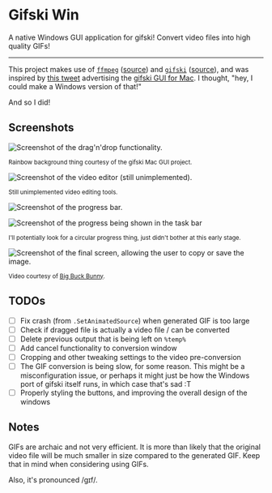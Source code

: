 # Gifski Win

A native Windows GUI application for gifski! Convert video files into high
quality GIFs!

----

This project makes use of [`ffmpeg`](https://ffmpeg.org/)
([source](https://github.com/FFmpeg/FFmpeg)) and [`gifski`](https://gif.ski/)
([source](https://github.com/ImageOptim/gifski)), and was inspired by
[this tweet](https://twitter.com/i/status/1158893237320523776) advertising the
[gifski GUI for Mac](https://github.com/sindresorhus/Gifski). I thought, "hey,
I could make a Windows version of that!"

And so I did!

## Screenshots

![Screenshot of the drag'n'drop functionality.](https://i.imgur.com/J4IOGUx.png)

<sup>Rainbow background thing courtesy of the gifski Mac GUI project.</sup>

![Screenshot of the video editor (still unimplemented).](https://i.imgur.com/CsZ37fB.png)

<sup>Still unimplemented video editing tools.</sup>

![Screenshot of the progress bar.](https://i.imgur.com/bxIHVcu.png)

![Screenshot of the progress being shown in the task bar](https://i.imgur.com/0pY8HU4.png)

<sup>I'll potentially look for a circular progress thing, just didn't bother at
this early stage.</sup>

![Screenshot of the final screen, allowing the user to copy or save the image.](https://i.imgur.com/edahGVY.png)

<sup>Video courtesy of [Big Buck Bunny](https://www.bigbuckbunny.org/).</sup>

## TODOs

- [ ] Fix crash (from `.SetAnimatedSource`) when generated GIF is too large
- [ ] Check if dragged file is actually a video file / can be converted
- [ ] Delete previous output that is being left on `%temp%`
- [ ] Add cancel functionality to conversion window
- [ ] Cropping and other tweaking settings to the video pre-conversion
- [ ] The GIF conversion is being slow, for some reason. This might be a
misconfiguration issue, or perhaps it might just be how the Windows port of
gifski itself runs, in which case that's sad :T
- [ ] Properly styling the buttons, and improving the overall design of the
windows

## Notes

GIFs are archaic and not very efficient. It is more than likely that the original
video file will be much smaller in size compared to the generated GIF. Keep that
in mind when considering using GIFs.

Also, it's pronounced /ɡɪf/.
